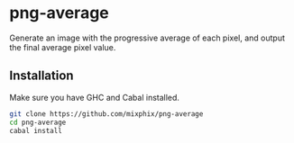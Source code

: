 # png-average

Generate an image with the progressive average of each pixel, and output the final average pixel value.

## Installation

Make sure you have GHC and Cabal installed.

```bash
git clone https://github.com/mixphix/png-average
cd png-average
cabal install
```
